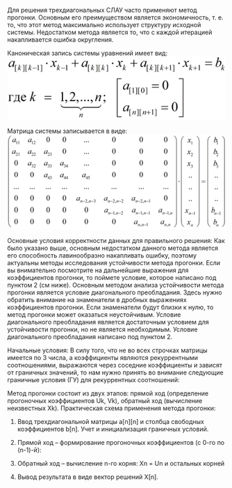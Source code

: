 Для решения трехдиагональных СЛАУ часто применяют метод прогонки. Основным его преимуществом является экономичность, т. е. то, что этот метод максимально использует структуру исходной системы. Недостатком метода является то, что с каждой итерацией накапливается ошибка округления.

Каноническая запись системы уравнений имеет вид:
![Image alt](https://github.com/CRESTONOSEC/Implementation-of-the-sweep-method-in-Python/blob/main/13.png)

Матрица системы записывается в виде:
![Image alt](https://github.com/CRESTONOSEC/Implementation-of-the-sweep-method-in-Python/blob/main/14.png)

Основные условия корректности данных для правильного решения:
Как было указано выше, основным недостатком данного метода является его способность лавинообразно накапливать ошибку, поэтому актуальны методы исследования устойчивости метода прогонки. Если вы внимательно посмотрите на дальнейшие выражения для коэффициентов прогонки, то поймете условие, которое написано под пунктом 2 (см ниже). Основным методом анализа устойчивости метода прогонки является условие диагонального преобладания. Здесь нужно обратить внимание на знаменатели в дробных выражениях коэффициентов прогонки. Если знаменатели будут близки к нулю, то метод прогонки может оказаться неустойчивым. Условие диагонального преобладания является достаточным условием для устойчивости прогонки, но не является необходимым. Условие диагонального преобладания написано под пунктом 2.

Начальные условия:
В силу того, что не во всех строчках матрицы имеется по 3 числа, а коэффициенты являются рекуррентными соотношениями, выражаются через соседние коэффициенты и зависят от граничных значений, то нам нужно принять во внимание следующие граничные условия (ГУ) для рекуррентных соотношений:

Метод прогонки состоит из двух этапов: прямой ход (определение прогоночных коэффициентов Uk, Vk), обратный ход (вычисление неизвестных Xk).
Практическая схема применения метода прогонки:
1. Ввод трехдиагональной матрицы a[n][n] и столбца свободных коэффициентов b[n]. Учет и инициализация граничных условий.
2. Прямой ход – формирование прогоночных коэффициентов
(с 0-го по (n-1)-й):

3. Обратный ход – вычисление n-го корня: Xn = Un и остальных корней

4. Вывод результата в виде вектор решений X[n].
